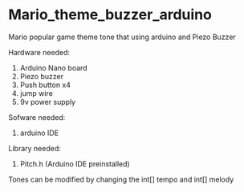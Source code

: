 # Mario_theme_buzzer_arduino
Mario popular game theme tone that using arduino and Piezo Buzzer

Hardware needed:
1. Arduino Nano board
2. Piezo buzzer
3. Push button x4
4. jump wire
5. 9v power supply

Sofware needed:
1. arduino IDE

Library needed:
1. Pitch.h (Arduino IDE preinstalled)

Tones can be modified by changing the int[] tempo and int[] melody
